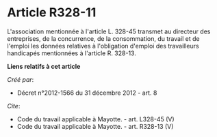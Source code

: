 # Article R328-11

L'association mentionnée à l'article L. 328-45 transmet au directeur des entreprises, de la concurrence, de la consommation,
du travail et de l'emploi les données relatives à l'obligation d'emploi des travailleurs handicapés mentionnées à l'article
R. 328-13.

**Liens relatifs à cet article**

_Créé par_:

  - Décret n°2012-1566 du 31 décembre 2012 - art. 8

_Cite_:

  - Code du travail applicable à Mayotte. - art. L328-45 (V)
  - Code du travail applicable à Mayotte. - art. R328-13 (V)
